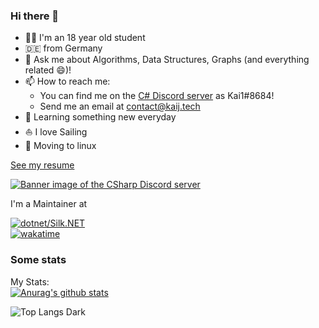 ### Hi there 👋
- 👨‍🎓 I'm an 18 year old student
- 🇩🇪 from Germany
- 💬 Ask me about Algorithms, Data Structures, Graphs (and everything related 😄)!
- 📫 How to reach me:
  - You can find me on the [C# Discord server](http://aka.ms/csharp-discord) as Kai1#8684!
  - Send me an email at [contact@kaij.tech](mailto:contact@kaij.tech)
- 📖 Learning something new everyday
- ⛵ I love Sailing
- 🐧 Moving to linux

[See my resume](https://registry.jsonresume.org/HurricanKai)

<a href="http://aka.ms/csharp-discord"><img src="https://discordapp.com/api/guilds/143867839282020352/widget.png?style=banner2" alt="Banner image of the CSharp Discord server"/></a>


I'm a Maintainer at


[![dotnet/Silk.NET](https://github-readme-stats.vercel.app/api/pin/?username=dotnet&repo=Silk.NET&show_icons=true&show_owner=true&theme=dark)](https://github.com/dotnet/Silk.NET)<br/>
[![wakatime](https://wakatime.com/badge/user/52e2ed40-883a-444e-abb0-d6b6c489f1f6/project/b081d9ac-e31d-4b28-a6ee-0a7a5a10d913.svg)](https://wakatime.com/badge/user/52e2ed40-883a-444e-abb0-d6b6c489f1f6/project/b081d9ac-e31d-4b28-a6ee-0a7a5a10d913)

### Some stats
My Stats:<br>
[![Anurag's github stats](https://github-readme-stats.vercel.app/api?username=HurricanKai&show_icons=true&theme=dark)](https://github.com/anuraghazra/github-readme-stats)

<!--![Top Langs Light](https://wakatime.com/share/@52e2ed40-883a-444e-abb0-d6b6c489f1f6/7130ddc1-b139-4c0e-9de3-d2961118678d.png#gh-light-mode-only)-->
![Top Langs Dark](https://wakatime.com/share/@52e2ed40-883a-444e-abb0-d6b6c489f1f6/7a4fcc57-f3e9-45e6-96d0-bb84a77d8f67.png#gh-dark-mode-only)
